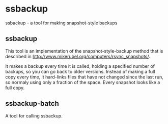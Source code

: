 # ssbackup
ssbackup -  a tool for making snapshot-style backups

## ssbackup
This tool is an implementation of the snapshot-style-backup
method that is described in http://www.mikerubel.org/computers/rsync_snapshots/.

It makes a backup every time it is called, holding a specified number
of backups, so you can go back to older versions. Instead of making a
full copy every time, it hard-links files that have not changed since
the last run, so normaly using only a fraction of the space.  Every
snapshot looks like a full copy.

## ssbackup-batch
A tool for calling ssbackup.

